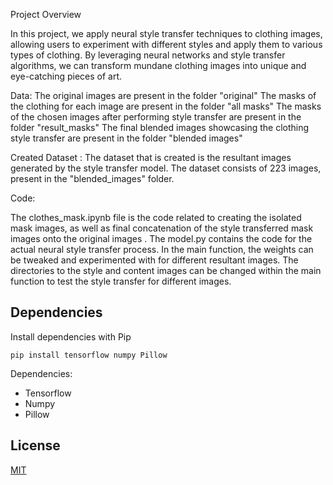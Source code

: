 Project Overview

In this project, we apply neural style transfer techniques to clothing images, allowing users to experiment with different styles and apply them to various types of clothing. By leveraging neural networks and style transfer algorithms, we can transform mundane clothing images into unique and eye-catching pieces of art. 

Data: 
The original images are present in the folder "original"
The masks of the clothing for each image are present in the folder "all masks"
The masks of the chosen images after performing style transfer are present in the folder "result_masks"
The final blended images showcasing the clothing style transfer are present in the folder "blended images"   

Created Dataset : 
The dataset that is created is the resultant images generated by the style transfer model. The dataset consists of 223 images, present in the "blended_images" folder. 

Code: 

The clothes_mask.ipynb file is the code related to creating the isolated mask images, as well as final concatenation of the style transferred mask images onto the original images . 
The model.py contains the code for the actual neural style transfer process. 
In the main function, the weights can be tweaked and experimented with for different resultant images. 
The directories to the style and content images can be changed within the main function to test the style transfer for different images. 

## Dependencies

Install dependencies with Pip

`pip install tensorflow numpy Pillow`

Dependencies:

- Tensorflow
- Numpy
- Pillow

## License

[MIT](https://choosealicense.com/licenses/mit/)
